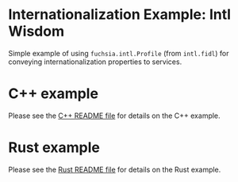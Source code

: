 # Internationalization Example: Intl Wisdom

Simple example of using `fuchsia.intl.Profile` (from `intl.fidl`) for conveying
internationalization properties to services.

# C++ example

Please see the [C++ README file](cpp/README.md) for details on the C++ example.

# Rust example

Please see the [Rust README file](rust/README.md) for details on the Rust
example.

